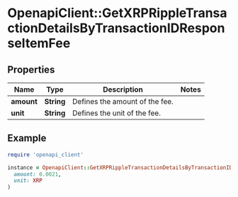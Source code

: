 # OpenapiClient::GetXRPRippleTransactionDetailsByTransactionIDResponseItemFee

## Properties

| Name | Type | Description | Notes |
| ---- | ---- | ----------- | ----- |
| **amount** | **String** | Defines the amount of the fee. |  |
| **unit** | **String** | Defines the unit of the fee. |  |

## Example

```ruby
require 'openapi_client'

instance = OpenapiClient::GetXRPRippleTransactionDetailsByTransactionIDResponseItemFee.new(
  amount: 0.0021,
  unit: XRP
)
```

